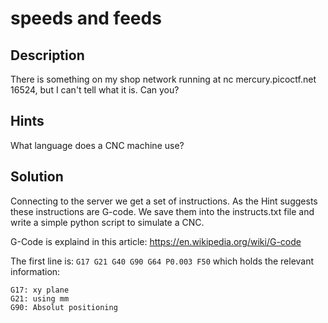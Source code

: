 # speeds and feeds

## Description
There is something on my shop network running at nc mercury.picoctf.net 16524, but I can't tell what it is. Can you?

## Hints
What language does a CNC machine use?

## Solution
Connecting to the server we get a set of instructions.
As the Hint suggests these instructions are G-code. 
We save them into the instructs.txt file and write a simple python script to
simulate a CNC.

G-Code is explaind in this article:
https://en.wikipedia.org/wiki/G-code

The first line is:
```G17 G21 G40 G90 G64 P0.003 F50```
which holds the relevant information:
```
G17: xy plane
G21: using mm
G90: Absolut positioning
```